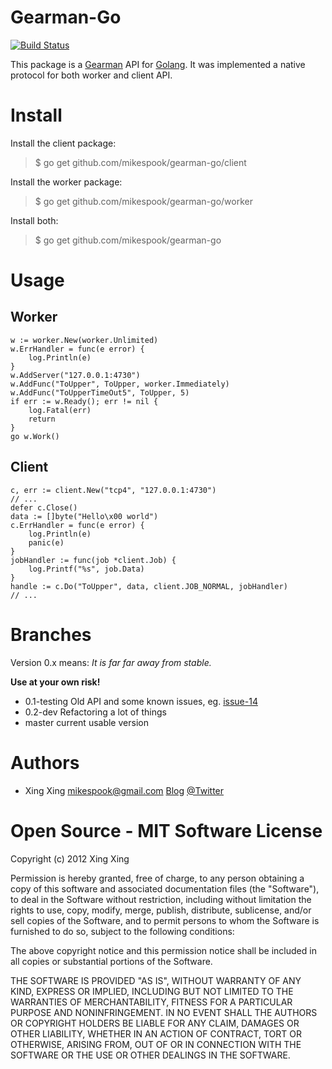 Gearman-Go
==========

[![Build Status](https://travis-ci.org/mikespook/gearman-go.png?branch=master)](https://travis-ci.org/mikespook/gearman-go)

This package is a [Gearman](http://gearman.org/) API for [Golang](http://golang.org).
It was implemented a native protocol for both worker and client API.

Install
=======

Install the client package:

> $ go get github.com/mikespook/gearman-go/client
	
Install the worker package:

> $ go get github.com/mikespook/gearman-go/worker

Install both:

> $ go get github.com/mikespook/gearman-go
	

Usage
=====

## Worker

    w := worker.New(worker.Unlimited)
    w.ErrHandler = func(e error) {
        log.Println(e)
    }
    w.AddServer("127.0.0.1:4730")
    w.AddFunc("ToUpper", ToUpper, worker.Immediately)
    w.AddFunc("ToUpperTimeOut5", ToUpper, 5)
	if err := w.Ready(); err != nil {
		log.Fatal(err)
		return
	}
	go w.Work()
	

## Client

    c, err := client.New("tcp4", "127.0.0.1:4730")
    // ...
    defer c.Close()
    data := []byte("Hello\x00 world")
    c.ErrHandler = func(e error) {
        log.Println(e)
        panic(e)
    }
    jobHandler := func(job *client.Job) {
        log.Printf("%s", job.Data)
    }
    handle := c.Do("ToUpper", data, client.JOB_NORMAL, jobHandler)
    // ...

Branches
========

Version 0.x means: _It is far far away from stable._

__Use at your own risk!__

 * 0.1-testing Old API and some known issues, eg. [issue-14](https://github.com/mikespook/gearman-go/issues/14)
 * 0.2-dev Refactoring a lot of things
 * master current usable version

Authors
=======

 * Xing Xing <mikespook@gmail.com> [Blog](http://mikespook.com) [@Twitter](http://twitter.com/mikespook)

Open Source - MIT Software License
==================================
Copyright (c) 2012 Xing Xing

Permission is hereby granted, free of charge, to any person obtaining a copy of this software and associated documentation files (the "Software"), to deal in the Software without restriction, including without limitation the rights to use, copy, modify, merge, publish, distribute, sublicense, and/or sell copies of the Software, and to permit persons to whom the Software is furnished to do so, subject to the following conditions:

The above copyright notice and this permission notice shall be included in all copies or substantial portions of the Software.

THE SOFTWARE IS PROVIDED "AS IS", WITHOUT WARRANTY OF ANY KIND, EXPRESS OR IMPLIED, INCLUDING BUT NOT LIMITED TO THE WARRANTIES OF MERCHANTABILITY, FITNESS FOR A PARTICULAR PURPOSE AND NONINFRINGEMENT. IN NO EVENT SHALL THE AUTHORS OR COPYRIGHT HOLDERS BE LIABLE FOR ANY CLAIM, DAMAGES OR OTHER LIABILITY, WHETHER IN AN ACTION OF CONTRACT, TORT OR OTHERWISE, ARISING FROM, OUT OF OR IN CONNECTION WITH THE SOFTWARE OR THE USE OR OTHER DEALINGS IN THE SOFTWARE.
